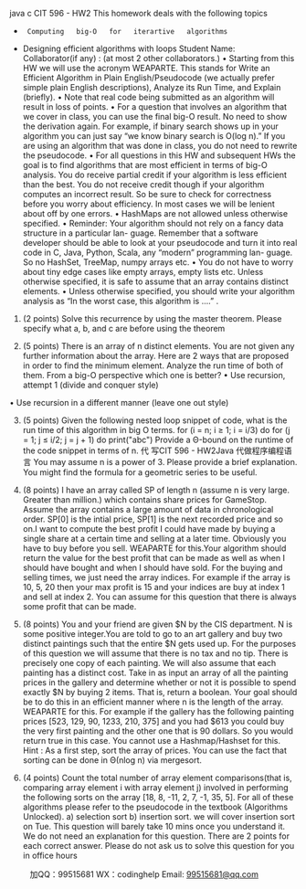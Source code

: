 java c
CIT   596   -   HW2
This   homework   deals   with   the   following   topics
*      Computing   big-O   for   iterartive   algorithms
*   Designing   efficient   algorithms   with   loops
Student   Name:        
Collaborator(if   any)   :        (at   most   2   other   collaborators.)
•   Starting   from   this   HW   we   will   use   the   acronym   WEAPARTE.   This   stands   for   Write   an   Efficient   Algorithm   in   Plain   English/Pseudocode   (we   actually   prefer   simple   plain English   descriptions),   Analyze   its   Run   Time,   and   Explain   (briefly).
•   Note   that   real   code   being   submitted   as   an   algorithm   will   result   in   loss   of points.
•   For   a   question   that   involves   an   algorithm   that   we   cover   in   class,   you   can   use   the   final   big-O   result.      No   need   to   show   the   derivation   again.      For   example,   if   binary   search   shows   up   in   your   algorithm   you   can just   say    “we   know   binary   search   is   O(log   n).”    If   you   are   using   an   algorithm   that   was   done   in   class,   you   do   not   need   to   rewrite   the   pseudocode.
•   For   all   questions   in   this   HW   and   subsequent   HWs   the   goal   is   to   find   algorithms   that   are most efficient in   terms   of   big-O   analysis.    You   do   receive   partial   credit   if   your   algorithm   is   less   efficient   than   the   best.       You    do   not   receive   credit   though   if   your   algorithm   computes   an   incorrect   result.   So   be   sure   to   check   for   correctness   before   you   worry   about   efficiency.   In   most   cases   we   will   be   lenient   about   off by   one   errors.
•   HashMaps   are   not   allowed   unless   otherwise   specified.
•   Reminder:   Your   algorithm   should   not   rely   on   a   fancy   data   structure   in   a   particular   lan-   guage.   Remember that a software developer should   be   able   to   look   at   your   pseudocode   and   turn   it   into   real   code   in   C,   Java,   Python,   Scala,   any   “modern”   programming   lan-   guage.   So   no   HashSet,   TreeMap,   numpy   arrays   etc.
•   You   do   not   have   to   worry   about   tiny   edge   cases   like   empty   arrays,   empty   lists   etc.   Unless otherwise specified, it is safe to   assume that   an   array   contains   distinct   elements.
•   Unless   otherwise   specified,   you   should   write   your   algorithm   analysis   as   “In   the   worst   case,   this   algorithm   is   ....”   .
1.    (2   points)    Solve   this   recurrence   by   using   the   master   theorem.    Please   specify   what   a,   b,   and   c   are   before   using   the   theorem

2.    (5   points)    There    is    an    array    of   n    distinct   elements.       You    are    not    given    any    further   information   about   the   array.
Here   are   2   ways   that   are   proposed   in   order   to   find   the   minimum   element.   Analyze   the   run   time   of both   of them.    From   a   big-O   perspective   which   one   is   better?
•   Use   recursion,   attempt   1   (divide   and   conquer   style)

•   Use   recursion   in   a   different   manner   (leave   one   out   style)

3.    (5   points)    Given   the   following   nested   loop   snippet   of code,   what   is   the   run   time   of this   algorithm   in   big   O   terms.
for (i = n; i ≥ 1; i = i/3) do 
for (j = 1; j ≤ i/2; j = j + 1) do 
print("abc") 
Provide   a   Θ-bound   on   the   runtime   of the   code   snippet   in   terms   of   n.  代 写CIT 596 - HW2Java
代做程序编程语言  You   may   assume   n   is   a   power   of   3.
Please   provide   a   brief explanation.
You   might   find   the   formula   for   a   geometric   series   to   be   useful.

4.    (8   points)    I   have   an   array   called   SP   of   length   n    (assume   n   is   very   large.    Greater   than   million.)   which   contains   share   prices   for   GameStop.   Assume   the   array   contains   a   large   amount of data in chronological order.    SP[0] is the intial price, SP[1] is the next recorded   price   and   so   on.I   want   to   compute   the   best   profit   I   could   have   made   by   buying   a single share   at   a   certain   time   and   selling   at   a   later   time.       Obviously   you   have   to   buy   before   you   sell.   WEAPARTE   for this.Your   algorithm   should   return   the   value   for   the   best   profit   that   can   be   made   as   well   as   when   I   should   have   bought   and   when   I   should   have   sold.      For   the   buying   and   selling   times,   we just   need   the   array   indices.
For   example   if the   array   is   10,   5,   20 then your   max   profit   is   15   and your   indices   are   buy   at   index   1   and   sell   at   index   2.
You   can   assume   for   this   question   that   there   is   always   some   profit   that   can   be   made.
5.    (8   points)    You   and your friend   are given   $N by   the   CIS   department.    N   is some   positive   integer.You   are   told   to   go   to   an   art   gallery   and   buy   two distinct paintings   such   that   the   entire $N   gets   used   up.    For   the   purposes   of this   question   we   will   assume   that   there   is   no   tax   and   no   tip.   There   is   precisely   one   copy   of each   painting.   We   will   also   assume   that   each   painting   has   a   distinct   cost.
Take in   as input   an   array of all the   painting   prices   in   the   gallery   and   determine   whether   or   not   it   is   possible   to   spend   exactly   $N   by   buying   2   items.    That   is,   return   a   boolean.
Your   goal   should   be   to   do   this   in   an   efficient   manner   where   n   is   the   length   of the   array.   WEAPARTE   for this.
For   example   if the   gallery   has   the   following   painting   prices
[523, 129,   90, 1233, 210,   375]   and   you   had   $613   you   could   buy   the   very   first   painting   and   the   other   one   that   is   90   dollars.   So   you   would   return   true   in   this   case.
You   cannot   use   a   Hashmap/Hashset   for   this.
Hint   :   As   a   first   step,   sort   the   array   of prices.   You   can   use   the   fact   that   sorting   can   be   done   in   Θ(nlog   n)   via   mergesort.
6.    (4   points)    Count    the    total   number   of   array   element   comparisons(that   is,    comparing   array   element   i   with   array   element j)   involved   in   performing   the   following   sorts   on   the   array   [18, 8, -11, 2,   7, -1, 35,   5].    For all of these   algorithms   please   refer to   the   pseudocode   in the textbook   (Algorithms   Unlocked).
a)   selection   sort
b)   insertion   sort.
we    will   cover   insertion   sort   on    Tue.       This    question    will    barely    take    10    mins    once    you   understand   it.
We   do   not   need   an   explanation   for   this   question.      There   are   2   points   for   each   correct   answer.
Please   do   not   ask   us   to   solve   this   question for   you   in   office   hours







         
加QQ：99515681  WX：codinghelp  Email: 99515681@qq.com
